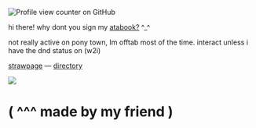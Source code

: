 ![Profile view counter on GitHub](https://komarev.com/ghpvc/?username=kyubao)


hi there! why dont you sign my [atabook?](https://kyubao.atabook.org/) ^_^

not really active on pony town, Im offtab most of the time. interact unless i have the dnd status on (w2i)

[strawpage](https://2tym.straw.page/) — [directory](https://insufferableprickhead.straw.page/)

![](https://file.garden/ZeQsUxqOoVX2psZh/image-15.png)
# ( ^^^ made by my friend )
